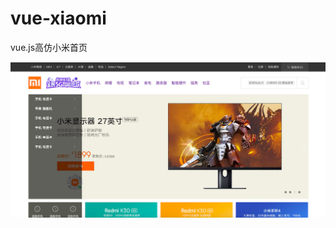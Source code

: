 # vue-xiaomi
vue.js高仿小米首页



![1](https://github.com/linhai2014/vue-xiaomi/raw/main/snapshot/1.png)


